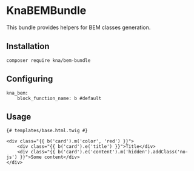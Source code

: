 # KnaBEMBundle

This bundle provides helpers for BEM classes generation.

## Installation

```
composer require kna/bem-bundle
```

## Configuring

```
kna_bem:
    block_function_name: b #default
```

## Usage

```
{# templates/base.html.twig #}

<div class="{{ b('card').m('color', 'red') }}">
    <div class="{{ b('card').e('title') }}">Title</div>
    <div class="{{ b('card').e('content').m('hidden').addClass('no-js') }}">Some content</div>
</div>
```
